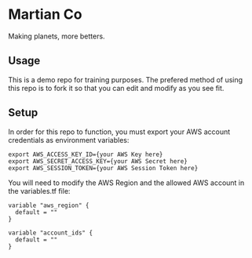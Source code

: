 # Martian Co
Making planets, more betters. 

## Usage
This is a demo repo for training purposes. The prefered method of using this repo is to fork it so that you can edit and modify as you see fit. 

## Setup
In order for this repo to function, you must export your AWS account credentials as environment variables:
```
export AWS_ACCESS_KEY_ID={your AWS Key here}
export AWS_SECRET_ACCESS_KEY={your AWS Secret here}
export AWS_SESSION_TOKEN={your AWS Session Token here}
```
You will need to modify the AWS Region and the allowed AWS account in the variables.tf file:
```
variable "aws_region" {
  default = ""
}

variable "account_ids" {
  default = ""
}
```

